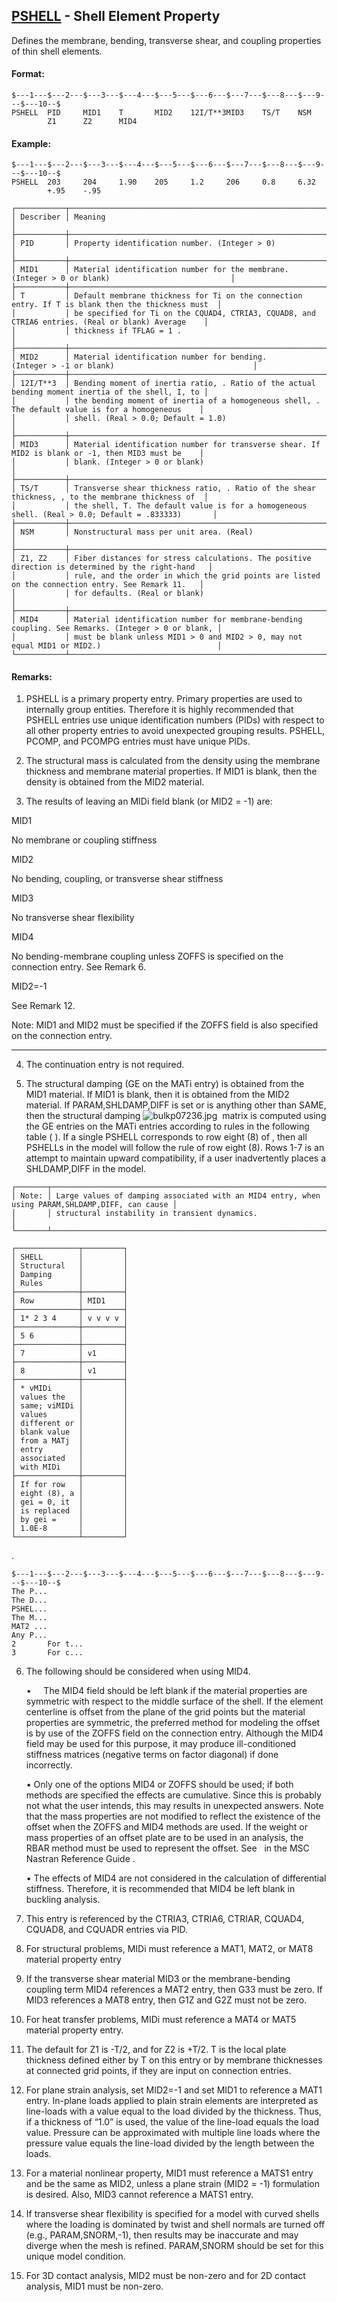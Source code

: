 ## [PSHELL](https://help.hexagonmi.com/bundle/MSC_Nastran_2022.4/page/Nastran_Combined_Book/qrg/bulkp/TOC.PSHELL.xhtml) - Shell Element Property

Defines the membrane, bending, transverse shear, and coupling properties of thin shell elements.

#### Format:

```nastran
$---1---$---2---$---3---$---4---$---5---$---6---$---7---$---8---$---9---$---10--$
PSHELL  PID     MID1    T       MID2    12I/T**3MID3    TS/T    NSM             
        Z1      Z2      MID4                                                    
```
#### Example:

```nastran
$---1---$---2---$---3---$---4---$---5---$---6---$---7---$---8---$---9---$---10--$
PSHELL  203     204     1.90    205     1.2     206     0.8     6.32            
        +.95    -.95                                                            
```
```text
┌───────────┬───────────────────────────────────────────────────────────────────────────────────────────────────┐
│ Describer │ Meaning                                                                                           │
├───────────┼───────────────────────────────────────────────────────────────────────────────────────────────────┤
│ PID       │ Property identification number. (Integer > 0)                                                     │
├───────────┼───────────────────────────────────────────────────────────────────────────────────────────────────┤
│ MID1      │ Material identification number for the membrane. (Integer > 0 or blank)                           │
├───────────┼───────────────────────────────────────────────────────────────────────────────────────────────────┤
│ T         │ Default membrane thickness for Ti on the connection entry. If T is blank then the thickness must  │
│           │ be specified for Ti on the CQUAD4, CTRIA3, CQUAD8, and CTRIA6 entries. (Real or blank) Average    │
│           │ thickness if TFLAG = 1 .                                                                          │
├───────────┼───────────────────────────────────────────────────────────────────────────────────────────────────┤
│ MID2      │ Material identification number for bending. (Integer > -1 or blank)                               │
├───────────┼───────────────────────────────────────────────────────────────────────────────────────────────────┤
│ 12I/T**3  │ Bending moment of inertia ratio, . Ratio of the actual bending moment inertia of the shell, I, to │
│           │ the bending moment of inertia of a homogeneous shell, . The default value is for a homogeneous    │
│           │ shell. (Real > 0.0; Default = 1.0)                                                                │
├───────────┼───────────────────────────────────────────────────────────────────────────────────────────────────┤
│ MID3      │ Material identification number for transverse shear. If MID2 is blank or -1, then MID3 must be    │
│           │ blank. (Integer > 0 or blank)                                                                     │
├───────────┼───────────────────────────────────────────────────────────────────────────────────────────────────┤
│ TS/T      │ Transverse shear thickness ratio, . Ratio of the shear thickness, , to the membrane thickness of  │
│           │ the shell, T. The default value is for a homogeneous shell. (Real > 0.0; Default = .833333)       │
├───────────┼───────────────────────────────────────────────────────────────────────────────────────────────────┤
│ NSM       │ Nonstructural mass per unit area. (Real)                                                          │
├───────────┼───────────────────────────────────────────────────────────────────────────────────────────────────┤
│ Z1, Z2    │ Fiber distances for stress calculations. The positive direction is determined by the right-hand   │
│           │ rule, and the order in which the grid points are listed on the connection entry. See Remark 11.   │
│           │ for defaults. (Real or blank)                                                                     │
├───────────┼───────────────────────────────────────────────────────────────────────────────────────────────────┤
│ MID4      │ Material identification number for membrane-bending coupling. See Remarks. (Integer > 0 or blank, │
│           │ must be blank unless MID1 > 0 and MID2 > 0, may not equal MID1 or MID2.)                          │
└───────────┴───────────────────────────────────────────────────────────────────────────────────────────────────┘
```
#### Remarks:

1. PSHELL is a primary property entry. Primary properties are used to internally group entities. Therefore it is highly recommended that PSHELL entries use unique identification numbers (PIDs) with respect to all other property entries to avoid unexpected grouping results. PSHELL, PCOMP, and PCOMPG entries must have unique PIDs.

2. The structural mass is calculated from the density using the membrane thickness and membrane material properties. If MID1 is blank, then the density is obtained from the MID2 material.

3. The results of leaving an MIDi field blank (or MID2 = -1) are:

MID1

No membrane or coupling stiffness

MID2

No bending, coupling, or transverse shear stiffness

MID3

No transverse shear flexibility

MID4

No bending-membrane coupling unless ZOFFS is specified on the connection entry. See Remark 6.

MID2=-1

See Remark 12.

Note: MID1 and MID2 must be specified if the ZOFFS field is also specified on the connection entry.

--------------------

4. The continuation entry is not required.

5. The structural damping (GE on the MATi entry) is obtained from the MID1 material. If MID1 is blank, then it is obtained from the MID2 material. If PARAM,SHLDAMP,DIFF is set or is anything other than SAME, then the structural damping  ![bulkp07236.jpg](https://help-be.hexagonmi.com/bundle/MSC_Nastran_2022.4/page/Nastran_Combined_Book/qrg/bulkp/../../../assets/bulkp07236.jpg?_LANG=enus)  matrix is computed using the GE entries on the MATi entries according to rules in the following table ( ). If a single PSHELL corresponds to row eight (8) of  , then all PSHELLs in the model will follow the rule of row eight (8). Rows 1-7 is an attempt to maintain upward compatibility, if a user inadvertently places a SHLDAMP,DIFF in the model.

```text
┌───────┬─────────────────────────────────────────────────────────────────────────────────────────────────┐
│ Note: │ Large values of damping associated with an MID4 entry, when using PARAM,SHLDAMP,DIFF, can cause │
│       │ structural instability in transient dynamics.                                                   │
└───────┴─────────────────────────────────────────────────────────────────────────────────────────────────┘
```
```text
┌──────────────┬─────────┐
│ SHELL        │         │
│ Structural   │         │
│ Damping      │         │
│ Rules        │         │
├──────────────┼─────────┤
│ Row          │ MID1    │
├──────────────┼─────────┤
│ 1* 2 3 4     │ v v v v │
├──────────────┼─────────┤
│ 5 6          │         │
├──────────────┼─────────┤
│ 7            │ v1      │
├──────────────┼─────────┤
│ 8            │ v1      │
├──────────────┼─────────┤
│ * vMIDi      │         │
│ values the   │         │
│ same; viMIDi │         │
│ values       │         │
│ different or │         │
│ blank value  │         │
│ from a MATj  │         │
│ entry        │         │
│ associated   │         │
│ with MIDi    │         │
├──────────────┼─────────┤
│ If for row   │         │
│ eight (8), a │         │
│ gei = 0, it  │         │
│ is replaced  │         │
│ by gei =     │         │
│ 1.0E-8       │         │
└──────────────┴─────────┘
```
.

```nastran
$---1---$---2---$---3---$---4---$---5---$---6---$---7---$---8---$---9---$---10--$
The P...
The D...
PSHEL...
The M...
MAT2 ...
Any P...
2       For t...
3       For c...
```
6. The following should be considered when using MID4.

     •     The MID4 field should be left blank if the material properties are symmetric with respect to the middle surface of the shell. If the element centerline is offset from the plane of the grid points but the material properties are symmetric, the preferred method for modeling the offset is by use of the ZOFFS field on the connection entry. Although the MID4 field may be used for this purpose, it may produce ill-conditioned stiffness matrices (negative terms on factor diagonal) if done incorrectly.

     • Only one of the options MID4 or ZOFFS should be used; if both methods are specified the effects are cumulative. Since this is probably not what the user intends, this may results in unexpected answers. Note that the mass properties are not modified to reflect the existence of the offset when the ZOFFS and MID4 methods are used. If the weight or mass properties of an offset plate are to be used in an analysis, the RBAR method must be used to represent the offset. See    in the  MSC Nastran Reference Guide .

     • The effects of MID4 are not considered in the calculation of differential stiffness. Therefore, it is recommended that MID4 be left blank in buckling analysis.

7. This entry is referenced by the CTRIA3, CTRIA6, CTRIAR, CQUAD4, CQUAD8, and CQUADR entries via PID.

8. For structural problems, MIDi must reference a MAT1, MAT2, or MAT8 material property entry

9. If the transverse shear material MID3 or the membrane-bending coupling term MID4 references a MAT2 entry, then G33 must be zero. If MID3 references a MAT8 entry, then G1Z and G2Z must not be zero.

10. For heat transfer problems, MIDi must reference a MAT4 or MAT5 material property entry.

11. The default for Z1 is -T/2, and for Z2 is +T/2. T is the local plate thickness defined either by T on this entry or by membrane thicknesses at connected grid points, if they are input on connection entries.

12. For plane strain analysis, set MID2=-1 and set MID1 to reference a MAT1 entry. In-plane loads applied to plain strain elements are interpreted as line-loads with a value equal to the load divided by the thickness. Thus, if a thickness of “1.0” is used, the value of the line-load equals the load value. Pressure can be approximated with multiple line loads where the pressure value equals the line-load divided by the length between the loads.

13. For a material nonlinear property, MID1 must reference a MATS1 entry and be the same as MID2, unless a plane strain (MID2 = -1) formulation is desired. Also, MID3 cannot reference a MATS1 entry.

14. If transverse shear flexibility is specified for a model with curved shells where the loading is dominated by twist and shell normals are turned off (e.g., PARAM,SNORM,-1), then results may be inaccurate and may diverge when the mesh is refined. PARAM,SNORM should be set for this unique model condition.

15. For 3D contact analysis, MID2 must be non-zero and for 2D contact analysis, MID1 must be non-zero.

